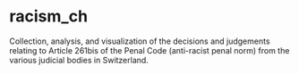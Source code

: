 # racism_ch
Collection, analysis, and visualization of the decisions and judgements relating to Article 261bis of the Penal Code (anti-racist penal norm) from the various judicial bodies in Switzerland.
